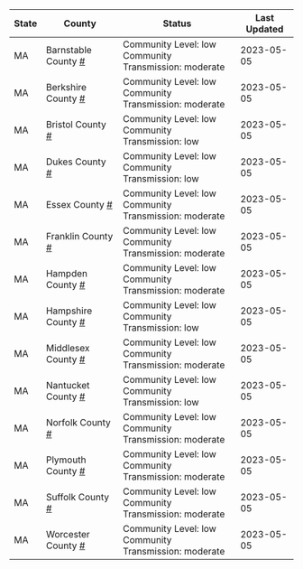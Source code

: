 State | County | Status | Last Updated
--- | --- | --- | --- 
MA | Barnstable County <a href="#barnstable_county">#</a> | <a name="barnstable_county"></a>Community Level: low<br/>Community Transmission: moderate | 2023-05-05
MA | Berkshire County <a href="#berkshire_county">#</a> | <a name="berkshire_county"></a>Community Level: low<br/>Community Transmission: moderate | 2023-05-05
MA | Bristol County <a href="#bristol_county">#</a> | <a name="bristol_county"></a>Community Level: low<br/>Community Transmission: low | 2023-05-05
MA | Dukes County <a href="#dukes_county">#</a> | <a name="dukes_county"></a>Community Level: low<br/>Community Transmission: low | 2023-05-05
MA | Essex County <a href="#essex_county">#</a> | <a name="essex_county"></a>Community Level: low<br/>Community Transmission: moderate | 2023-05-05
MA | Franklin County <a href="#franklin_county">#</a> | <a name="franklin_county"></a>Community Level: low<br/>Community Transmission: moderate | 2023-05-05
MA | Hampden County <a href="#hampden_county">#</a> | <a name="hampden_county"></a>Community Level: low<br/>Community Transmission: moderate | 2023-05-05
MA | Hampshire County <a href="#hampshire_county">#</a> | <a name="hampshire_county"></a>Community Level: low<br/>Community Transmission: low | 2023-05-05
MA | Middlesex County <a href="#middlesex_county">#</a> | <a name="middlesex_county"></a>Community Level: low<br/>Community Transmission: moderate | 2023-05-05
MA | Nantucket County <a href="#nantucket_county">#</a> | <a name="nantucket_county"></a>Community Level: low<br/>Community Transmission: low | 2023-05-05
MA | Norfolk County <a href="#norfolk_county">#</a> | <a name="norfolk_county"></a>Community Level: low<br/>Community Transmission: moderate | 2023-05-05
MA | Plymouth County <a href="#plymouth_county">#</a> | <a name="plymouth_county"></a>Community Level: low<br/>Community Transmission: moderate | 2023-05-05
MA | Suffolk County <a href="#suffolk_county">#</a> | <a name="suffolk_county"></a>Community Level: low<br/>Community Transmission: moderate | 2023-05-05
MA | Worcester County <a href="#worcester_county">#</a> | <a name="worcester_county"></a>Community Level: low<br/>Community Transmission: moderate | 2023-05-05
